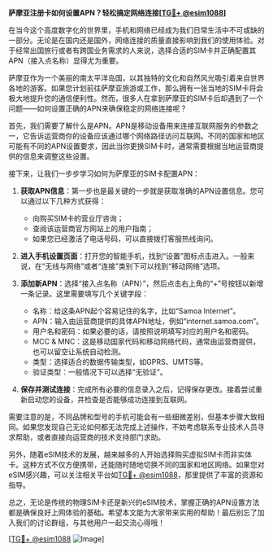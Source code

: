 **萨摩亚注册卡如何设置APN？轻松搞定网络连接[[TG💪+ @esim1088](https://t.me/s/esim1088)]**

在当今这个高度数字化的世界里，手机和网络已经成为我们日常生活中不可或缺的一部分。无论是在国内还是国外，网络连接的质量直接影响到我们的使用体验。对于经常出国旅行或者有跨国业务需求的人来说，选择合适的SIM卡并正确配置其APN（接入点名称）显得尤为重要。

萨摩亚作为一个美丽的南太平洋岛国，以其独特的文化和自然风光吸引着来自世界各地的游客。如果您计划前往萨摩亚旅游或工作，那么拥有一张当地的SIM卡将会极大地提升您的通信便利性。然而，很多人在拿到萨摩亚的SIM卡后却遇到了一个问题——如何设置正确的APN来确保稳定的网络连接呢？

首先，我们需要了解什么是APN。APN是移动设备用来连接互联网服务的参数之一，它告诉运营商你的设备应该通过哪个网络路径访问互联网。不同的国家和地区可能有不同的APN设置要求，因此当你更换SIM卡时，通常需要根据当地运营商提供的信息来调整这些设置。

接下来，让我们一步步学习如何为萨摩亚的SIM卡配置APN：

1. **获取APN信息**：第一步也是最关键的一步就是获取准确的APN设置信息。您可以通过以下几种方式获得：
   - 向购买SIM卡的营业厅咨询；
   - 查阅该运营商官方网站上的用户指南；
   - 如果您已经激活了电话号码，可以直接拨打客服热线询问。

2. **进入手机设置页面**：打开您的智能手机，找到“设置”图标点击进入。一般来说，在“无线与网络”或者“连接”类别下可以找到“移动网络”选项。

3. **添加新APN**：选择“接入点名称（APN）”，然后点击右上角的“+”号按钮以新增一条记录。这里需要填写几个关键字段：
   - 名称：给这条APN起个容易记住的名字，比如“Samoa Internet”。
   - APN：输入由运营商提供的具体APN地址，例如“internet.samoa.com”。
   - 用户名和密码：如果必要的话，请按照说明填写对应的用户名和密码。
   - MCC & MNC：这是移动国家代码和移动网络代码，通常由运营商提供，也可以留空让系统自动检测。
   - 类型：选择适合的数据传输类型，如GPRS、UMTS等。
   - 验证类型：一般情况下可以选择“无验证”。

4. **保存并测试连接**：完成所有必要的信息录入之后，记得保存更改。接着尝试重新启动您的设备，并检查是否能够成功连接到互联网。

需要注意的是，不同品牌和型号的手机可能会有一些细微差别，但基本步骤大致相同。如果您发现自己无论如何都无法完成上述操作，不妨考虑联系专业技术人员寻求帮助，或者直接向运营商的技术支持部门求助。

另外，随着eSIM技术的发展，越来越多的人开始选择购买虚拟SIM卡而非实体卡。这种方式不仅方便携带，还能随时随地切换不同的国家和地区网络。如果您对eSIM感兴趣，可以关注相关平台如[TG💪+ @esim1088](https://t.me/s/esim1088)，那里提供了丰富的资源和指导。

总之，无论是传统的物理SIM卡还是新兴的eSIM技术，掌握正确的APN设置方法都是确保良好上网体验的基础。希望本文能为大家带来实用的帮助！最后别忘了加入我们的讨论群组，与其他用户一起交流心得哦！

[[TG💪+ @esim1088](https://t.me/s/esim1088) ![Image](https://i.postimg.cc/4NQfJmqS/Snipaste-2025-05-13-00-14-12.png)]